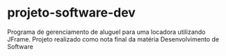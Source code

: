 # projeto-software-dev
Programa de gerenciamento de aluguel para uma locadora utilizando JFrame. Projeto realizado como nota final da matéria Desenvolvimento de Software
